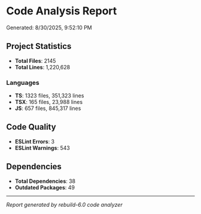 # Code Analysis Report

Generated: 8/30/2025, 9:52:10 PM

## Project Statistics

- **Total Files**: 2145
- **Total Lines**: 1,220,628

### Languages
- **TS**: 1323 files, 351,323 lines
- **TSX**: 165 files, 23,988 lines
- **JS**: 657 files, 845,317 lines

## Code Quality

- **ESLint Errors**: 3
- **ESLint Warnings**: 543

## Dependencies

- **Total Dependencies**: 38
- **Outdated Packages**: 49

---
*Report generated by rebuild-6.0 code analyzer*
